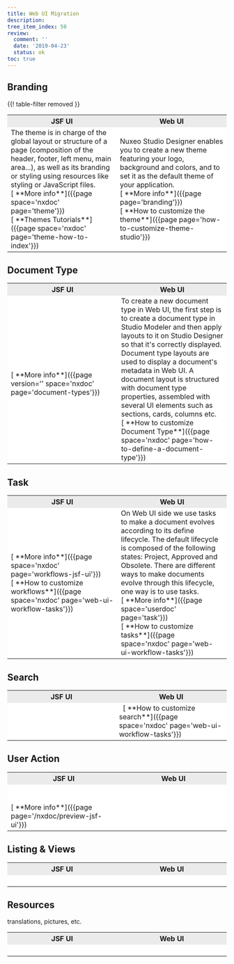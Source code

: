 ```yaml
---
title: Web UI Migration
description:
tree_item_index: 50
review:
  comment: ''
  date: '2019-04-23'
  status: ok
toc: true
---
```


## Branding

{{! table-filter removed }}
<div class="table-scroll">
<table class="hover">
<tbody>
<tr>
<th width="250" colspan="1" style="background-color:#ebebeb">JSF UI</th>
<th width="250" colspan="1" style="background-color:#ebebeb">Web UI</th>
</tr>
<tr>
<td colspan="1" style="background-color:white">
The theme is in charge of the global layout or structure of a page (composition of the header, footer, left menu, main area...), as well as its branding or styling using resources like styling or JavaScript files.</br>
[<i class="fa fa-long-arrow-right" aria-hidden="true"></i>&nbsp;**More info**]({{page space='nxdoc' page='theme'}})</br>
[<i class="fa fa-long-arrow-right" aria-hidden="true"></i>&nbsp;**Themes Tutorials**]({{page space='nxdoc' page='theme-how-to-index'}})
</td>
<td colspan="1" style="background-color:white">
Nuxeo Studio Designer enables you to create a new theme featuring your logo, background and colors, and to set it as the default theme of your application.</br>
[<i class="fa fa-long-arrow-right" aria-hidden="true"></i>&nbsp;**More info**]({{page page='branding'}})</br>
[<i class="fa fa-long-arrow-right" aria-hidden="true"></i>&nbsp;**How to customize the theme**]({{page page='how-to-customize-theme-studio'}})
</td>
</tbody>
</table>
</div>

## Document Type

<div class="table-scroll">
<table class="hover">
<tbody>
<tr>
<th width="250" colspan="1" style="background-color:#ebebeb">JSF UI</th>
<th width="250" colspan="1" style="background-color:#ebebeb">Web UI</th>
</tr>
<tr>
<td colspan="1" style="background-color:white">

</br>
[<i class="fa fa-long-arrow-right" aria-hidden="true"></i>&nbsp;**More info**]({{page version='' space='nxdoc' page='document-types'}})
</td>
<td colspan="1" style="background-color:white">
To create a new document type in Web UI, the first step is to create a document type in Studio Modeler and then apply layouts to it on Studio Designer so that it's correctly displayed.
Document type layouts are used to display a document's metadata in Web UI. A document layout is structured with document type properties, assembled with several UI elements such as sections, cards, columns etc.</br>
[<i class="fa fa-long-arrow-right" aria-hidden="true"></i>&nbsp;**How to customize Document Type**]({{page space='nxdoc' page='how-to-define-a-document-type'}})
</td>
</td>
</tbody>
</table>
</div>

## Task

<div class="table-scroll">
<table class="hover">
<tbody>
<tr>
<th width="250" colspan="1" style="background-color:#ebebeb">JSF UI</th>
<th width="250" colspan="1" style="background-color:#ebebeb">Web UI</th>
</tr>
<tr>
<td colspan="1" style="background-color:white">
[<i class="fa fa-long-arrow-right" aria-hidden="true"></i>&nbsp;**More info**]({{page space='nxdoc' page='workflows-jsf-ui'}})
</br>
[<i class="fa fa-long-arrow-right" aria-hidden="true"></i>&nbsp;**How to customize workflows**]({{page space='nxdoc' page='web-ui-workflow-tasks'}})</br>
</td>
<td colspan="1" style="background-color:white">
On Web UI side we use tasks to make a document evolves according to its define lifecycle. The default lifecycle is composed of the following states: Project, Approved and Obsolete. There are different ways to make documents evolve through this lifecycle, one way is to use tasks.</br>
[<i class="fa fa-long-arrow-right" aria-hidden="true"></i>&nbsp;**More info**]({{page space='userdoc' page='task'}})
</br>
[<i class="fa fa-long-arrow-right" aria-hidden="true"></i>&nbsp;**How to customize tasks**]({{page space='nxdoc' page='web-ui-workflow-tasks'}})
</td>
</td>
</tbody>
</table>
</div>

## Search

<div class="table-scroll">
<table class="hover">
<tbody>
<tr>
<th width="250" colspan="1" style="background-color:#ebebeb">JSF UI</th>
<th width="250" colspan="1" style="background-color:#ebebeb">Web UI</th>
</tr>
<tr>
<td colspan="1" style="background-color:white">
&nbsp;
</td>
<td colspan="1" style="background-color:white">
&nbsp;
[<i class="fa fa-long-arrow-right" aria-hidden="true"></i>&nbsp;**How to customize search**]({{page space='nxdoc' page='web-ui-workflow-tasks'}})
</td>
</td>
</tbody>
</table>
</div>

## User Action

<div class="table-scroll">
<table class="hover">
<tbody>
<tr>
<th width="250" colspan="1" style="background-color:#ebebeb">JSF UI</th>
<th width="250" colspan="1" style="background-color:#ebebeb">Web UI</th>
</tr>
<tr>
<td colspan="1" style="background-color:white">
&nbsp;
</br>
</br>
[<i class="fa fa-long-arrow-right" aria-hidden="true"></i>&nbsp;**More info**]({{page page='/nxdoc/preview-jsf-ui'}})
</td>
<td colspan="1" style="background-color:white">
&nbsp;
</td>
</td>
</tbody>
</table>
</div>

## Listing & Views

<div class="table-scroll">
<table class="hover">
<tbody>
<tr>
<th width="250" colspan="1" style="background-color:#ebebeb">JSF UI</th>
<th width="250" colspan="1" style="background-color:#ebebeb">Web UI</th>
</tr>
<tr>
<td colspan="1" style="background-color:white">
&nbsp;
</td>
<td colspan="1" style="background-color:white">
&nbsp;
</td>
</td>
</tbody>
</table>
</div>

## Resources

translations, pictures, etc.


<div class="table-scroll">
<table class="hover">
<tbody>
<tr>
<th width="250" colspan="1" style="background-color:#ebebeb">JSF UI</th>
<th width="250" colspan="1" style="background-color:#ebebeb">Web UI</th>
</tr>
<tr>
<td colspan="1" style="background-color:white">
&nbsp;
</td>
<td colspan="1" style="background-color:white">
&nbsp;
</td>
</td>
</tbody>
</table>
</div>
